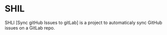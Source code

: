 # SHIL
SHLI [Sync gitHub Issues to gitLab] is a project to automaticaly sync GitHub issues on a GitLab repo. 

